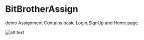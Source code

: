 # BitBrotherAssign
demo Assignment
Contains basic Login,SignUp and Home page.

![alt text](https://github.com/kundan-786/BitBrotherAssign/blob/ss.jpg?raw=true)

